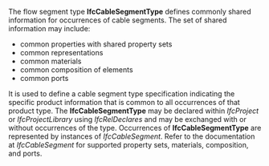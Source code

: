 The flow segment type **IfcCableSegmentType** defines commonly shared information for occurrences of cable segments. The set of shared information may include:

* common properties with shared property sets
* common representations
* common materials
* common composition of elements
* common ports

It is used to define a cable segment type specification indicating the specific product information that is common to all occurrences of that product type. The **IfcCableSegmentType** may be declared within _IfcProject_ or _IfcProjectLibrary_ using _IfcRelDeclares_ and may be exchanged with or without occurrences of the type. Occurrences of **IfcCableSegmentType** are represented by instances of _IfcCableSegment_. Refer to the documentation at _IfcCableSegment_ for supported property sets, materials, composition, and ports.
